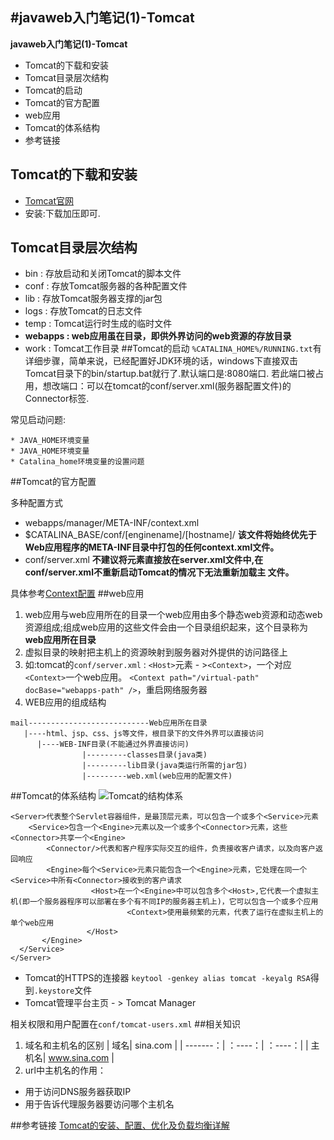 #javaweb入门笔记(1)-Tomcat
---
**javaweb入门笔记(1)-Tomcat**
 
* Tomcat的下载和安装
* Tomcat目录层次结构 
* Tomcat的启动
* Tomcat的官方配置
* web应用
* Tomcat的体系结构
* 参考链接

## Tomcat的下载和安装
* [Tomcat官网](http://tomcat.apache.org/)
* 安装:下载加压即可.
## Tomcat目录层次结构
* bin : 存放启动和关闭Tomcat的脚本文件
* conf : 存放Tomcat服务器的各种配置文件
* lib : 存放Tomcat服务器支撑的jar包
* logs : 存放Tomcat的日志文件
* temp : Tomcat运行时生成的临时文件
* **webapps : web应用虽在目录，即供外界访问的web资源的存放目录**
* work : Tomcat工作目录
##Tomcat的启动
``%CATALINA_HOME%/RUNNING.txt``有详细步骤，简单来说，已经配置好JDK环境的话，windows下直接双击Tomcat目录下的bin/startup.bat就行了.默认端口是:8080端口.
若此端口被占用，想改端口：可以在tomcat的conf/server.xml(服务器配置文件)的Connector标签.

常见启动问题:

	* JAVA_HOME环境变量
	* JAVA_HOME环境变量
	* Catalina_home环境变量的设置问题

##Tomcat的官方配置


多种配置方式
 
* webapps/manager/META-INF/context.xml
* $CATALINA_BASE/conf/[enginename]/[hostname]/   **该文件将始终优先于Web应用程序的META-INF目录中打包的任何context.xml文件。**
* conf/server.xml **不建议将<Context>元素直接放在server.xml文件中,在conf/server.xml不重新启动Tomcat的情况下无法重新加载主 文件。**

具体参考[Context配置](http://tomcat.apache.org/tomcat-8.0-doc/config/context.html#Defining_a_context)
##web应用
1. web应用与web应用所在的目录一个web应用由多个静态web资源和动态web资源组成;组成web应用的这些文件会由一个目录组织起来，这个目录称为**web应用所在目录**
2. 虚拟目录的映射把主机上的资源映射到服务器对外提供的访问路径上
3. 如:tomcat的``conf/server.xml`` : ``<Host>``元素 - >``<Context>``，一个对应``<Context>``一个web应用。
``<Context path="/virtual-path" docBase="webapps-path" />``，重启网络服务器
4. WEB应用的组成结构
>
	mail---------------------------Web应用所在目录
       |----html、jsp、css、js等文件，根目录下的文件外界可以直接访问
          |----WEB-INF目录(不能通过外界直接访问)
                    |---------classes目录(java类)
                    |---------lib目录(java类运行所需的jar包)
                    |---------web.xml(web应用的配置文件) 
>
##Tomcat的体系结构
![Tomcat的结构体系](https://images2015.cnblogs.com/blog/740688/201509/740688-20150912000438200-1168172436.jpg)

>
   
	<Server>代表整个Servlet容器组件，是最顶层元素，可以包含一个或多个<Service>元素
        <Service>包含一个<Engine>元素以及一个或多个<Connector>元素，这些<Connector>共享一个<Engine>
            <Connector/>代表和客户程序实际交互的组件，负责接收客户请求，以及向客户返回响应
            <Engine>每个<Service>元素只能包含一个<Engine>元素，它处理在同一个<Service>中所有<Connector>接收到的客户请求
                      <Host>在一个<Engine>中可以包含多个<Host>,它代表一个虚拟主机(即一个服务器程序可以部署在多个有不同IP的服务器主机上)，它可以包含一个或多个应用
                              <Context>使用最频繁的元素，代表了运行在虚拟主机上的单个web应用
                     </Host>
           </Engine>
      </Service>
	</Server>
>

* Tomcat的HTTPS的连接器
``keytool -genkey alias tomcat -keyalg RSA``得到``.keystore``文件
* Tomcat管理平台主页 - > Tomcat Manager

相关权限和用户配置在``conf/tomcat-users.xml``
##相关知识
1. 域名和主机名的区别
| 域名| sina.com | | -------：| ：----：| ：----：| | 主机名| www.sina.com |
2. url中主机名的作用：
 * 用于访问DNS服务器获取IP
 * 用于告诉代理服务器要访问哪个主机名


##参考链接
[Tomcat的安装、配置、优化及负载均衡详解](http://www.cnblogs.com/rocomp/p/4802396.html)